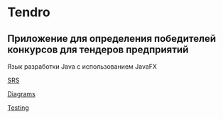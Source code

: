 # Tendro
## Приложение для определения победителей конкурсов для тендеров предприятий
Язык разработки Java с использованием JavaFX

[SRS](https://github.com/WioWio/Tendro/blob/master/Documents/Requirements/SRS.md "SRS")

[Diagrams](https://github.com/WioWio/Tendro/blob/master/Diagrams/Diagrams.md "Diagrams")

[Testing](https://github.com/WioWio/Tendro/tree/master/Testing "Testing")
